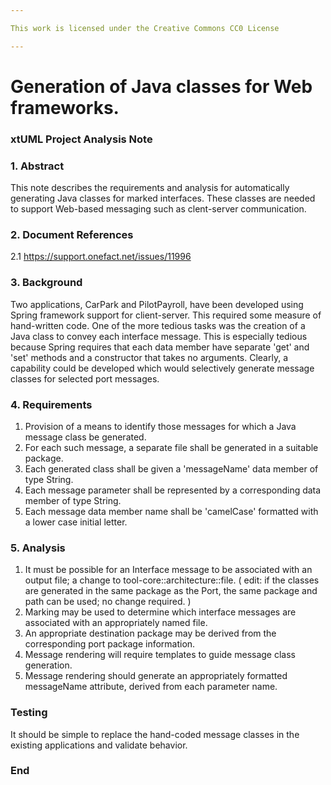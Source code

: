 ```yaml
---

This work is licensed under the Creative Commons CC0 License

---
```


# Generation of Java classes for Web frameworks.
### xtUML Project Analysis Note


### 1. Abstract

This note describes the requirements and analysis for automatically generating Java classes for marked interfaces.
These classes are needed to support Web-based messaging such as clent-server communication. 

### 2. Document References

<a id="2.1"></a>2.1 https://support.onefact.net/issues/11996

### 3. Background

Two applications, CarPark and PilotPayroll, have been developed using Spring framework support for client-server.
This required some measure of hand-written code. One of the more tedious tasks was the creation of a Java class to convey each 
interface message. This is especially tedious because Spring requires that each data member have separate 'get' and 'set' methods 
and a constructor that takes no arguments.
Clearly, a capability could be developed which would selectively generate message classes for selected port messages.

### 4. Requirements

1. Provision of a means to identify those messages for which a Java message class be generated.
2. For each such message, a separate file shall be generated in a suitable package.
3. Each generated class shall be given a 'messageName' data member of type String.
4. Each message parameter shall be represented by a corresponding data member of type String.
5. Each message data member name shall be 'camelCase' formatted with a lower case initial letter.

### 5. Analysis

1. It must be possible for an Interface message to be associated with an output file; a change to tool-core::architecture::file. 
    ( edit: if the classes are generated in the same package as the Port, the same package and path can be used; no change required. )
2. Marking may be used to determine which interface messages are associated with an appropriately named file.
3. An appropriate destination package may be derived from the corresponding port package information.
4. Message rendering will require templates to guide message class generation.
5. Message rendering should generate an appropriately formatted messageName attribute, derived from each parameter name.


### Testing

It should be simple to replace the hand-coded message classes in the existing applications and validate behavior.


### End
